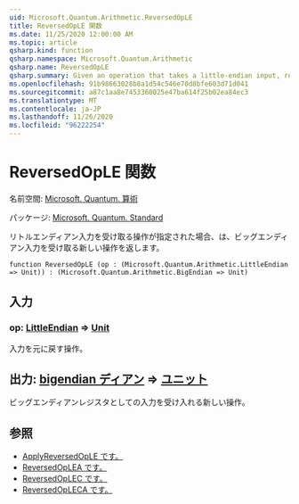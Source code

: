 ```yaml
---
uid: Microsoft.Quantum.Arithmetic.ReversedOpLE
title: ReversedOpLE 関数
ms.date: 11/25/2020 12:00:00 AM
ms.topic: article
qsharp.kind: function
qsharp.namespace: Microsoft.Quantum.Arithmetic
qsharp.name: ReversedOpLE
qsharp.summary: Given an operation that takes a little-endian input, returns a new operation that takes a big-endian input.
ms.openlocfilehash: 91b98663028b8a1d54c546e70d8bfe603d71d041
ms.sourcegitcommit: a87c1aa8e7453360025e47ba614f25b02ea84ec3
ms.translationtype: MT
ms.contentlocale: ja-JP
ms.lasthandoff: 11/26/2020
ms.locfileid: "96222254"
---
```

# <a name="reversedople-function"></a>ReversedOpLE 関数

名前空間: [Microsoft. Quantum. 算術](xref:Microsoft.Quantum.Arithmetic)

パッケージ: [Microsoft. Quantum. Standard](https://nuget.org/packages/Microsoft.Quantum.Standard)


リトルエンディアン入力を受け取る操作が指定された場合、は、ビッグエンディアン入力を受け取る新しい操作を返します。

```qsharp
function ReversedOpLE (op : (Microsoft.Quantum.Arithmetic.LittleEndian => Unit)) : (Microsoft.Quantum.Arithmetic.BigEndian => Unit)
```


## <a name="input"></a>入力

### <a name="op--littleendian--unit"></a>op: [LittleEndian](xref:Microsoft.Quantum.Arithmetic.LittleEndian) => [Unit](xref:microsoft.quantum.lang-ref.unit) 

入力を元に戻す操作。



## <a name="output--bigendian--unit"></a>出力: [bigendian ディアン](xref:Microsoft.Quantum.Arithmetic.BigEndian) => [ユニット](xref:microsoft.quantum.lang-ref.unit) 

ビッグエンディアンレジスタとしての入力を受け入れる新しい操作。

## <a name="see-also"></a>参照

- [ApplyReversedOpLE です。](xref:Microsoft.Quantum.Arithmetic.ApplyReversedOpLE)
- [ReversedOpLEA です。](xref:Microsoft.Quantum.Arithmetic.ReversedOpLEA)
- [ReversedOpLEC です。](xref:Microsoft.Quantum.Arithmetic.ReversedOpLEC)
- [ReversedOpLECA です。](xref:Microsoft.Quantum.Arithmetic.ReversedOpLECA)